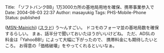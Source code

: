 Title: 「ソフトバンクBB」1万3000カ所の基地局用地を確保、携帯事業参入で
Date: 2004-08-03 22:37
Author: masayukig
Tags: PHS-Mobile-Phone
Status: published

([MSN-Mainichi](http://www.mainichi-msn.co.jp/it/mobile/news/20040802org00m300090000c.html))
([スラド](http://slashdot.jp/mobile/04/08/03/0349248.shtml?topic=97))
う〜んすごい。
ドコモのフォーマ並の基地局数を確保するらしい。
まぁ、話半分で聞いておいたほうがいいけどね。
ただ、ADSLの料金は「YahooBB!」によって大幅に下がったので、
携帯料金にも期待したいところ。
お得意の「価格破壊」をやってくれるといいなぁ。
